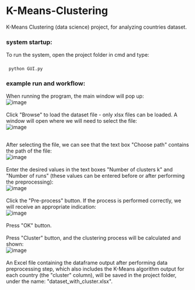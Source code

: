 # K-Means-Clustering
K-Means Clustering (data science) project, for analyzing countries dataset.

### system startup:
To run the system, open the project folder in cmd and type:
###
     python GUI.py
    
### example run and workflow:    
When running the program, the main window will pop up:
<br>
![image](https://user-images.githubusercontent.com/62337691/176592477-a44960d7-82d2-459d-97e4-09d4ce52b842.png)
<br><br>
Click "Browse" to load the dataset file - only xlsx files can be loaded. A window will open where we will need to select the file:
<br>
![image](https://user-images.githubusercontent.com/62337691/176592558-f6162a5d-8356-4612-b4d6-394d9fe889c4.png)
<br><br>

After selecting the file, we can see that the text box "Choose path" contains the path of the file:
<br>
![image](https://user-images.githubusercontent.com/62337691/176592642-b2c235b3-7ccc-4596-b9a1-e47278e1c307.png)
<br><br>
Enter the desired values in the text boxes "Number of clusters k" and "Number of runs" (these values can be entered before or after performing the preprocessing):
<br>
![image](https://user-images.githubusercontent.com/62337691/176592727-8acc4cd4-48bc-4376-ad89-510fb76e7df9.png)
<br><br>
Click the "Pre-process" button. If the process is performed correctly, we will receive an appropriate indication:
<br>
![image](https://user-images.githubusercontent.com/62337691/176592767-d8d3ebe6-b0fd-4937-9dec-c1ce48a1ebd7.png)
<br><br>
Press "OK" button.
<br><br>
Press "Cluster" button, and the clustering process will be calculated and shown:
<br>
![image](https://user-images.githubusercontent.com/62337691/176592904-2ea4e0d4-6b4a-4d9d-ba4e-3705405e04fb.png)
<br><br>
An Excel file containing the dataframe output after performing data preprocessing step, which also includes the K-Means algorithm output for each country (the "cluster" column), will be saved in the project folder, under the name: "dataset_with_cluster.xlsx".


